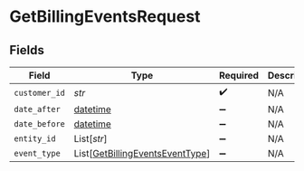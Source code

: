# GetBillingEventsRequest


## Fields

| Field                                                                                   | Type                                                                                    | Required                                                                                | Description                                                                             |
| --------------------------------------------------------------------------------------- | --------------------------------------------------------------------------------------- | --------------------------------------------------------------------------------------- | --------------------------------------------------------------------------------------- |
| `customer_id`                                                                           | *str*                                                                                   | :heavy_check_mark:                                                                      | N/A                                                                                     |
| `date_after`                                                                            | [datetime](https://docs.python.org/3/library/datetime.html#datetime-objects)            | :heavy_minus_sign:                                                                      | N/A                                                                                     |
| `date_before`                                                                           | [datetime](https://docs.python.org/3/library/datetime.html#datetime-objects)            | :heavy_minus_sign:                                                                      | N/A                                                                                     |
| `entity_id`                                                                             | List[*str*]                                                                             | :heavy_minus_sign:                                                                      | N/A                                                                                     |
| `event_type`                                                                            | List[[GetBillingEventsEventType](../../models/operations/getbillingeventseventtype.md)] | :heavy_minus_sign:                                                                      | N/A                                                                                     |